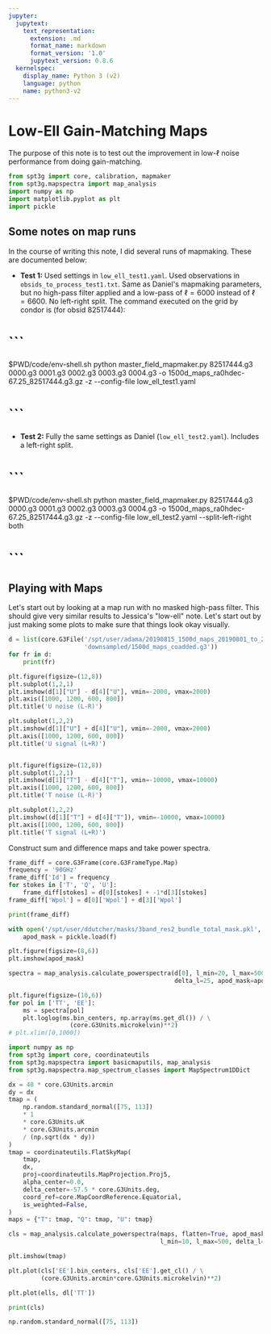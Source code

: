 ```yaml
---
jupyter:
  jupytext:
    text_representation:
      extension: .md
      format_name: markdown
      format_version: '1.0'
      jupytext_version: 0.8.6
  kernelspec:
    display_name: Python 3 (v2)
    language: python
    name: python3-v2
---
```


# Low-Ell Gain-Matching Maps


The purpose of this note is to test out the improvement in low-$\ell$ noise performance from doing gain-matching.

```python
from spt3g import core, calibration, mapmaker
from spt3g.mapspectra import map_analysis
import numpy as np
import matplotlib.pyplot as plt
import pickle
```

## Some notes on map runs
In the course of writing this note, I did several runs of mapmaking. These are documented below:

* **Test 1:** Used settings in `low_ell_test1.yaml`. Used observations in `obsids_to_process_test1.txt`. Same as Daniel's mapmaking parameters, but no high-pass filter applied and a low-pass of $\ell=6000$ instead of $\ell=6600$. No left-right split. The command executed on the grid by condor is (for obsid 82517444):
# ```
$PWD/code/env-shell.sh python master_field_mapmaker.py 82517444.g3 0000.g3 0001.g3 0002.g3 0003.g3 0004.g3 -o 1500d_maps_ra0hdec-67.25_82517444.g3.gz -z --config-file low_ell_test1.yaml 
# ```

* **Test 2:** Fully the same settings as Daniel (`low_ell_test2.yaml`). Includes a left-right split.
# ```
$PWD/code/env-shell.sh python master_field_mapmaker.py 82517444.g3 0000.g3 0001.g3 0002.g3 0003.g3 0004.g3 -o 1500d_maps_ra0hdec-67.25_82517444.g3.gz -z --config-file low_ell_test2.yaml --split-left-right both
# ```


## Playing with Maps
Let's start out by looking at a map run with no masked high-pass filter. This should give very similar results to Jessica's "low-ell" note. Let's start out by just making some plots to make sure that things look okay visually.

```python
d = list(core.G3File('/spt/user/adama/20190815_1500d_maps_20190801_to_20190815_test2/'
                     'downsampled/1500d_maps_coadded.g3'))
for fr in d:
    print(fr)
```

```python
plt.figure(figsize=(12,8))
plt.subplot(1,2,1)
plt.imshow(d[1]["U"] - d[4]["U"], vmin=-2000, vmax=2000)
plt.axis([1000, 1200, 600, 800])
plt.title('U noise (L-R)')

plt.subplot(1,2,2)
plt.imshow(d[1]["U"] + d[4]["U"], vmin=-2000, vmax=2000)
plt.axis([1000, 1200, 600, 800])
plt.title('U signal (L+R)')


plt.figure(figsize=(12,8))
plt.subplot(1,2,1)
plt.imshow(d[1]["T"] - d[4]["T"], vmin=-10000, vmax=10000)
plt.axis([1000, 1200, 600, 800])
plt.title('T noise (L-R)')

plt.subplot(1,2,2)
plt.imshow((d[1]["T"] + d[4]["T"]), vmin=-10000, vmax=10000)
plt.axis([1000, 1200, 600, 800])
plt.title('T signal (L+R)')
```

Construct sum and difference maps and take power spectra.

```python
frame_diff = core.G3Frame(core.G3FrameType.Map)
frequency = '90GHz'
frame_diff['Id'] = frequency
for stokes in ['T', 'Q', 'U']:
    frame_diff[stokes] = d[0][stokes] + -1*d[3][stokes]
frame_diff['Wpol'] = d[0]['Wpol'] + d[3]['Wpol']
```

```python
print(frame_diff)
```

```python
with open('/spt/user/ddutcher/masks/3band_res2_bundle_total_mask.pkl', 'rb') as f:
    apod_mask = pickle.load(f)
```

```python
plt.figure(figsize=(8,6))
plt.imshow(apod_mask)
```

```python
spectra = map_analysis.calculate_powerspectra(d[0], l_min=20, l_max=5000,
                                              delta_l=25, apod_mask=apod_mask)
```

```python
plt.figure(figsize=(10,6))
for pol in ['TT', 'EE']:
    ms = spectra[pol]
    plt.loglog(ms.bin_centers, np.array(ms.get_dl()) / \
                 (core.G3Units.microkelvin)**2)
# plt.xlim([0,1000])
```

```python
import numpy as np
from spt3g import core, coordinateutils
from spt3g.mapspectra import basicmaputils, map_analysis
from spt3g.mapspectra.map_spectrum_classes import MapSpectrum1DDict

dx = 40 * core.G3Units.arcmin
dy = dx
tmap = (
    np.random.standard_normal([75, 113])
    * 1
    * core.G3Units.uK
    * core.G3Units.arcmin
    / (np.sqrt(dx * dy))
)
tmap = coordinateutils.FlatSkyMap(
    tmap,
    dx,
    proj=coordinateutils.MapProjection.Proj5,
    alpha_center=0.0,
    delta_center=-57.5 * core.G3Units.deg,
    coord_ref=core.MapCoordReference.Equatorial,
    is_weighted=False,
)
maps = {"T": tmap, "Q": tmap, "U": tmap}

cls = map_analysis.calculate_powerspectra(maps, flatten=True, apod_mask=None,
                                          l_min=10, l_max=500, delta_l=20)
```

```python
plt.imshow(tmap)
```

```python
plt.plot(cls['EE'].bin_centers, cls['EE'].get_cl() / \
         (core.G3Units.arcmin*core.G3Units.microkelvin)**2)
```

```python
plt.plot(ells, dl['TT'])
```

```python
print(cls)
```

```python
np.random.standard_normal([75, 113])
```

```python

```
